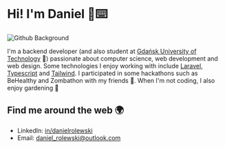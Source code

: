 # Hi! I'm Daniel 🍃⌨️ 

![Github Background](https://github.com/DanielRolewski/DanielRolewski/assets/49525126/dd96ea52-acc5-4977-8243-884ffd06f6f9)

I'm a backend developer (and also student at <a href="https://pg.edu.pl/">Gdańsk University of Technology</a> 📖) passionate about computer science, web development and web design. Some technologies I enjoy working with include <a href="https://laravel.com/">Laravel</a>, <a href="https://www.typescriptlang.org/">Typescript</a> and <a href="https://tailwindcss.com/">Tailwind</a>. I participated in some hackathons such as BeHealthy and Zombathon with my friends :raised_hands:. When I'm not coding, I also enjoy gardening 🌱

## Find me around the web 🌍
* LinkedIn: <a href="https://www.linkedin.com/in/danielrolewski/">in/danielrolewski</a>
* Email: <a href="daniel_rolewski@outlook.com">daniel_rolewski@outlook.com</a>
